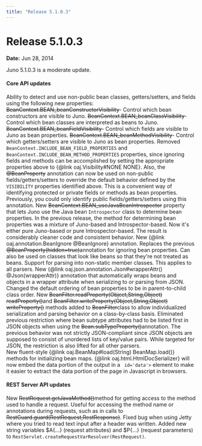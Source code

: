 ```yaml
---
title: "Release 5.1.0.3"
---
```


# Release 5.1.0.3

**Date:** Jun 28, 2014

Juno 5.1.0.3 is a moderate update.
#### Core API updates

Ability to detect and use non-public bean classes, getters/setters, and fields using the following new properties:
~~BeanContext.BEAN_beanConstructorVisibility~~- Control which bean constructors are visible to Juno.
~~BeanContext.BEAN_beanClassVisibility~~- Control which bean classes are interpreted as beans to Juno.
~~BeanContext.BEAN_beanFieldVisibility~~- Control which fields are visible to Juno as bean properties.
~~BeanContext.BEAN_beanMethodVisibility~~- Control which getters/setters are visible to Juno as bean properties.
Removed `BeanContext.INCLUDE_BEAN_FIELD_PROPERTIES` and `BeanContext.INCLUDE_BEAN_METHOD_PROPERTIES` properties, since ignoring fields and methods
can be accomplished by setting the appropriate properties above to \{@link oaj.Visibility#NONE NONE\}.
Also, the ~~@BeanProperty~~ annotation can now be used on non-public fields/getters/setters to override
the default behavior defined by the `VISIBILITY` properties identified above.  This is a convenient way of identifying protected or
private fields or methods as bean properties.  Previously, you could only identify public fields/getters/setters using this annotation.
New ~~BeanContext.BEAN_useJavaBeanIntrospector~~ property that lets Juno use the Java bean `Introspector`
class to determine bean properties.  In the previous release, the method for determining bean properties was a mixture of Juno-based and Introspector-based.
Now it's either pure Juno-based or pure Introspector-based.  The result is considerably cleaner code and consistent behavior.
New \{@link oaj.annotation.BeanIgnore @BeanIgnore\} annotation.  Replaces the previous ~~@BeanProperty(hidden=true)~~annotation
for ignoring bean properties.  Can also be used on classes that look like beans so that they're not treated as beans.
Support for parsing into non-static member classes.  This applies to all parsers.
New \{@link oaj.json.annotation.Json#wrapperAttr() @Json(wrapperAttr)\}	annotation that automatically wraps beans and objects in a wrapper
attribute when serializing to or parsing from JSON.
Changed the default ordering of bean properties to be in parent-to-child class order.
New ~~BeanFilter.readProperty(Object,String,Object) readProperty()~~and ~~BeanFilter.writeProperty(Object,String,Object) writeProperty()~~
methods added to ~~BeanFilter~~class to allow individualized serialization and parsing behavior on a class-by-class basis.
Eliminated previous restriction where bean subtype attributes had to be listed first in JSON objects when using the ~~Bean.subTypeProperty()~~annotation.
The previous behavior was not strictly JSON-compliant since JSON objects are supposed to consist of unordered lists of key/value pairs.
While targeted for JSON, the restriction is also lifted for all other parsers.  	
New fluent-style \{@link oaj.BeanMap#load(String) BeanMap.load()\} methods for initializing bean maps.
\{@link oaj.html.HtmlDocSerializer\} will now embed the data portion of the output in a ` id='data'>` element to make it easier to extract the data portion of the page in Javascript in browsers.
#### REST Server API updates

New ~~RestRequest.getJavaMethod()~~method for getting access to the method used to handle a request.
Useful for accessing the method name or annotations during requests, such as in calls to ~~RestGuard.guard(RestRequest,RestResponse)~~.
Fixed bug when using Jetty where you tried to read text input after a header was written.
Added new string variables $A\{...\} (request attributes) and $P\{...\} (request parameters) to `RestServlet.createRequestVarResolver(RestRequest)`.
